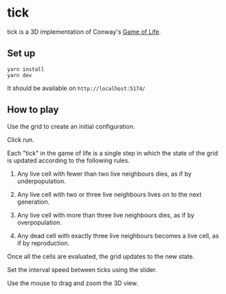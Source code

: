 # tick

tick is a 3D implementation of Conway's [Game of Life](https://en.wikipedia.org/wiki/Conway%27s_Game_of_Life).

## Set up

```
yarn install
yarn dev
```

It should be available on `http://localhost:5174/`

## How to play

Use the grid to create an initial configuration.

Click run.

Each "tick" in the game of life is a single step in which the state of the grid is updated according to the following rules.

1. Any live cell with fewer than two live neighbours dies, as if by underpopulation.

2. Any live cell with two or three live neighbours lives on to the next generation.

3. Any live cell with more than three live neighbours dies, as if by overpopulation.

4. Any dead cell with exactly three live neighbours becomes a live cell, as if by reproduction.

Once all the cells are evaluated, the grid updates to the new state.

Set the interval speed between ticks using the slider.

Use the mouse to drag and zoom the 3D view.
